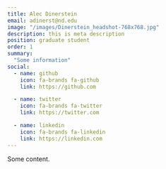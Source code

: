 ```yaml
---
title: Alec Dinerstein
email: adinerst@nd.edu
image: "/images/Dinerstein_headshot-768x768.jpg"
description: this is meta description
position: graduate student
order: 1
summary:
  "Some information"
social:
  - name: github
    icon: fa-brands fa-github
    link: https://github.com

  - name: twitter
    icon: fa-brands fa-twitter
    link: https://twitter.com

  - name: linkedin
    icon: fa-brands fa-linkedin
    link: https://linkedin.com
---
```


Some content.
